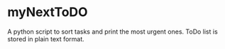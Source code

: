 # myNextToDO
A python script to sort tasks and print the most urgent ones. ToDo list is stored in plain text format.
